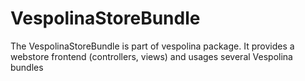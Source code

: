 VespolinaStoreBundle
======================

The VespolinaStoreBundle is part of vespolina package.
It provides a webstore frontend (controllers, views) and usages several Vespolina bundles
